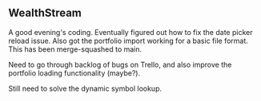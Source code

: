 ## WealthStream
A good evening's coding. Eventually figured out how to fix the date picker reload issue. Also got the portfolio import working for a basic file format. This has been merge-squashed to main.

Need to go through backlog of bugs on Trello, and also improve the portfolio loading functionality (maybe?). 

Still need to solve the dynamic symbol lookup. 